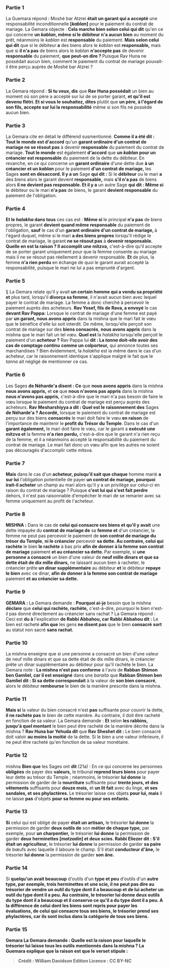 
### Partie 1
La Guemara répond : Moshé bar Atzrei <b>était un garant qui a accepté</b> une responsabilité inconditionnelle <b>[<i>kablan</i>]</b> pour le paiement du contrat de mariage. La Gemara objecte : <b>Cela marche bien selon celui qui dit</b> qu'en ce qui concerne <b>un <i>kablan</i>, même si le débiteur n'a aucun bien</b> au moment du prêt, néanmoins le <i>kablan</i> est <b>responsable</b> du paiement. <b>Mais selon celui qui dit</b> que si le débiteur <b>a</b> des biens alors le <i>kablan</i> est <b>responsable,</b> mais que si <b>il n'a pas</b> de biens alors le <i>kablan</i> <b>n'accepte pas</b> de devenir <b>responsable</b> du paiement, <b>que peut-on dire ? </b> Puisque Rav Huna ne possédait aucun bien, comment le paiement du contrat de mariage pouvait-il être perçu auprès de Moshé bar Atzrei ?

### Partie 2
La Gemara répond : <b>Si tu veux, dis</b> que <b>Rav Huna possédait</b> un bien au moment où son père a accepté sur lui de se porter garant, <b>et qu'il est devenu flétri. Et si vous le souhaitez, dites</b> plutôt que <b>un père, à l'égard de son fils, accepte sur lui la responsabilité</b> même si son fils ne possède aucun bien.

### Partie 3
La Gemara cite en détail le différend susmentionné. <b>Comme il a été dit : Tout le monde est d'accord</b> qu'un <b>garant ordinaire d'un contrat de mariage ne se résout pas</b> à devenir <b>responsable</b> du paiement du contrat de mariage. <b>Tout le monde</b> est également <b>d'accord</b> que <b>un <i>kablan</i> pour un créancier est responsable</b> du paiement de la dette du débiteur. En revanche, en ce qui concerne un <b>garant ordinaire</b> d'une dette due <b>à un créancier et un <i>kablan</i></b> pour le paiement <b>d'un contrat de mariage,</b> les Sages <b>sont en désaccord. Il y a un</b> Sage <b>qui dit :</b> Si le <b>débiteur</b> ou le mari <b>a</b> des biens alors le garant devient <b>responsable,</b> mais <b>s'il n'a pas</b> de biens alors <b>il ne devient pas responsable. Et il y a</b> un autre Sage <b>qui dit : Même si</b> le débiteur ou le mari <b>n'a pas</b> de biens, le garant <b>devient responsable</b> du paiement de l'obligation.

### Partie 4
<b>Et le <i>halakha</i> dans tous</b> ces cas est : <b>Même si</b> le principal <b>n'a pas</b> de biens propres, le garant <b>devient quand même responsable</b> du paiement de l'obligation, <b>sauf</b> le cas d'un <b>garant ordinaire d'un contrat de mariage, </b> à l'égard duquel, même si</b> le mari <b>a des biens propres</b> lorsqu'il rédige le contrat de mariage, le garant <b>ne se résout pas</b> à <b>devenir responsable. Quelle en est la raison ? Il accomplit une mitzva,</b> c'est-à-dire qu'il accepte de se porter garant uniquement pour que la femme consente au mariage mais il ne se résout pas réellement à devenir responsable. <b>Et</b> de plus, la femme <b>n'a rien perdu</b> en échange de quoi le garant aurait accepté la responsabilité, puisque le mari ne lui a pas emprunté d'argent.

### Partie 5
§ La Gemara relate qu'il y avait <b>un certain homme qui a vendu sa propriété et</b> plus tard, lorsqu'il <b>divorça sa femme</b>, il n'avait aucun bien avec lequel payer le contrat de mariage. La femme a donc cherché à percevoir le paiement auprès des acheteurs. <b>Rav Yosef, fils de Rava, a envoyé</b> le cas <b>devant Rav Pappa:</b> Lorsque le contrat de mariage d'une femme est payé par <b>un garant, nous avons appris</b> dans la mishna que le mari fait le vœu que le bénéfice d'elle lui soit interdit. De même, lorsqu'elle perçoit son contrat de mariage sur des <b>biens consacrés</b>, <b>nous avons appris</b> dans la mishna que le mari fait un tel vœu. <b>Quel est</b> la <i>halakha</i> lorsqu'elle perçoit le paiement d'un <b>acheteur ?</b> Rav Pappa lui <b>dit : La <i>tanna</i> doit-elle avoir des cas de comptage continu</b> <b>comme un colporteur,</b> qui annonce toutes ses marchandises ? Bien évidemment, la <i>halakha</i> est la même dans le cas d'un acheteur, car le raisonnement identique s'applique malgré le fait que le <i>tanna</i> ait négligé de mentionner ce cas.

### Partie 6
Les Sages <b>de Néharde'a disent : Ce</b> que <b>nous avons appris</b> dans la mishna <b>nous avons appris,</b> et <b>ce</b> que <b>nous n'avons pas appris</b> dans la mishna <b>nous n'avons pas appris,</b> c'est-à-dire que le mari n'a pas besoin de faire le vœu lorsque le paiement du contrat de mariage est perçu auprès des acheteurs. <b>Rav Mesharshiyya a dit : Quel est le raisonnement des</b> Sages <b>de Néharde'a ? Accordé,</b> lorsque le paiement du contrat de mariage est perçu sur des biens <b>consacrés</b> le mari doit faire le vœu <b>en raison</b> de l'importance de maintenir le <b>profit du Trésor du Temple</b>. Dans le cas d'un <b>garant également,</b> le mari doit faire le vœu, car le garant a <b>exécuté une mitzva et</b> la femme <b>n'a rien perdu,</b> c'est-à-dire que le garant n'a rien reçu de la femme, et il a néanmoins accepté la responsabilité du paiement du contrat de mariage. Le mari fait donc un vœu afin que les autres ne soient pas découragés d'accomplir cette mitsva.

### Partie 7
<b>Mais</b> dans le cas d'un <b>acheteur, puisqu'il sait que chaque</b> homme marié <b>a sur lui</b> l'obligation potentielle de payer <b>un contrat de mariage, pourquoi irait-il acheter</b> un champ au mari alors qu'il y a un privilège sur celui-ci en raison du contrat de mariage ? Puisque <b>c'est lui qui s'est fait perdre</b> dehors, il n'est pas raisonnable d'empêcher le mari de se remarier avec sa femme uniquement au profit de l'acheteur.

### Partie 8
<strong>MISHNA :</strong> Dans le cas de <b>celui qui consacre ses biens et qu'il y avait</b> une dette impayée du <b>contrat de mariage de</b> sa <b>femme et</b> d'un créancier, la femme ne peut pas percevoir</b> le paiement de <b>son contrat de mariage du trésor du Temple</b>, <b>ni le créancier</b> percevoir <b>sa dette. Au contraire, celui qui rachète</b> le bien <b>le rachète</b> à bas prix <b>afin de donner à la femme son contrat de mariage</b> paiement <b>et au créancier sa dette. </b> Par exemple, si <b>une personne a consacré</b> un bien d'une valeur de <b>neuf mille dinars et que sa dette était de dix mille dinars,</b> ne laissant aucun bien à racheter, le créancier prête <b>un dinar supplémentaire</b> au débiteur <b>et</b> le débiteur <b>repaye le bien</b> avec ce dinar, <b>afin de donner à la femme son contrat de mariage</b> paiement <b>et au créancier sa dette.</b>

### Partie 9
<strong>GEMARA : </strong>La Gemara demande : <b>Pourquoi ai-je</b> besoin que la mishna <b>déclare</b> que <b>celui qui rachète, rachète,</b> c'est-à-dire, pourquoi le bien n'est-il pas donné directement au créancier sans rachat ? La Gemara répond : Ceci est <b>du à</b> l'explication <b>de Rabbi Abbahou, car Rabbi Abbahou dit :</b> Le bien est racheté <b>afin que</b> les gens <b>ne disent pas</b> que le bien <b>consacré</b> <b>sort</b> au statut non sacré <b>sans rachat.</b>

### Partie 10
La mishna enseigne que si une personne a consacré un bien d'une valeur de neuf mille dinars et que sa dette était de dix mille dinars, le créancier prête un dinar supplémentaire au débiteur pour qu'il rachète le bien. La Gemara note : <b>La mishna n'est pas conforme</b> à l'avis de <b>Rabban Shimon ben Gamliel, car il est enseigné</b> dans une <i>baraita</i> que <b>Rabban Shimon ben Gamliel dit : Si sa dette correspondait</b> à la valeur de <b>son bien consacré</b>, alors le débiteur <b>rembourse</b> le bien de la manière prescrite dans la mishna.

### Partie 11
<b>Mais si</b> la valeur du bien consacré n'est <b>pas</b> suffisante pour couvrir la dette, <b>il ne rachète pas</b> le bien de cette manière. Au contraire, il doit être racheté en fonction de sa valeur. La Gemara demande : <b>Et</b> selon <b>les rabbins, jusqu'à quel montant</b> le bien peut être racheté de la manière décrite dans la mishna ? <b>Rav Huna bar Yehuda dit</b> que <b>Rav Sheshet dit :</b> Le bien consacré doit valoir <b>au moins</b> <b>la moitié</b> de la dette. Si le bien a une valeur inférieure, il ne peut être racheté qu'en fonction de sa valeur monétaire.

### Partie 12
mishna <b>Bien que</b> les Sages ont <b>dit</b> (21a) : En ce qui concerne les personnes <b>obligées</b> de payer des <b>valeurs,</b> le tribunal <b>reprend leurs biens</b> pour payer leur dette au trésor du Temple ; néanmoins, le trésorier <b>lui donne</b> la permission de garder de la <b>nourriture</b> suffisante pour <b>trente jours, et des vêtements</b> suffisants pour <b>douze mois,</b> et <b>un lit fait</b> avec du linge, <b>et ses sandales, et ses phylactères. </b> Le trésorier laisse ces objets <b>pour lui, mais</b> il ne laisse <b>pas</b> d'objets <b>pour sa femme ou pour ses enfants.</b>

### Partie 13
<b>Si</b> celui qui est obligé de payer <b>était un artisan,</b> le trésorier <b>lui donne</b> la permission de garder <b>deux outils de</b> son <b>métier de chaque type,</b> par exemple, pour <b>un charpentier,</b> le trésorier <b>lui donne</b> la permission de garder <b>deux herminettes [<i>matzadin</i>] et deux scies. Rabbi Eliezer dit : S'il était un agriculteur,</b> le trésorier <b>lui donne</b> la permission de garder <b>sa paire</b> de bœufs avec laquelle il laboure le champ. S'il était <b>conducteur d'âne,</b> le trésorier <b>lui donne</b> la permission de garder <b>son âne.</b>

### Partie 14
Si <b>quelqu'un avait beaucoup</b> d'outils d'un <b>type et peu</b> d'outils d'un <b>autre <b>type,</b> par exemple, trois herminettes et une scie, <b>il</b> ne peut pas <b>dire</b> au trésorier <b>de vendre</b> un outil <b>du</b> type dont il a <b>beaucoup et de lui acheter</b> un outil <b>du</b> type dont il a <b>peu. Au contraire,</b> le trésorier lui <b>donne deux</b> outils <b>du type</b> dont il a <b>beaucoup et</b> il conserve <b>ce qu'il a du type</b> dont il a <b>peu. </b> A la différence de celui dont les biens sont repris pour payer les évaluations, de <b>celui qui consacre</b> tous <b>ses biens,</b> le trésorier <b>prend ses phylactères,</b> car ils sont inclus dans la catégorie de tous ses biens.

### Partie 15
Gemara La Gemara demande : <b>Quelle est la raison</b> pour laquelle le trésorier lui laisse tous les outils mentionnés dans la mishna ? La Guemara explique que la raison est <b>que</b> le <b>verset stipule :</b>

>Crédit : William Davidson Edition
>Licence : CC BY-NC